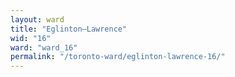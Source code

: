 ```yaml
---
layout: ward
title: "Eglinton—Lawrence"
wid: "16"
ward: "ward_16"
permalink: "/toronto-ward/eglinton-lawrence-16/"
---
```

